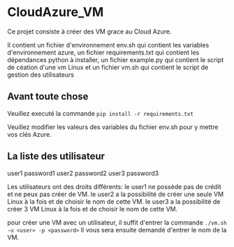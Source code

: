 # CloudAzure_VM

Ce projet consiste à créer des VM grace au Cloud Azure.

Il contient un fichier d'environnement env.sh qui contient les variables d'environnement azure, un fichier requirements.txt qui contient les dépendances python à installer, un fichier example.py qui contient le script de céation d'une vm Linux et un fichier vm.sh qui contient le script de gestion des utilisateurs

## Avant toute chose

Veuillez executé la commande `pip install -r requirements.txt`

Veuillez modifier les valeurs des variables du fichier env.sh pour y mettre vos clés Azure.

## La liste des utilisateur

user1 password1
user2 password2
user3 password3

Les utilisateurs ont des droits différents:
le user1 ne possède pas de crédit et ne peux pas créer de VM.
le user2 a la possibilité de créer une seule VM Linux à la fois et de choisir le nom de cette VM.
le user3 a la possibilité de créer 3 VM Linux à la fois et de choisir le nom de cette VM.

pour créer une VM avec un utilisateur, il suffit d'entrer la commande `./vm.sh -u <user> -p <password>`
Il vous sera ensuite demandé d'entrer le nom de la VM.
